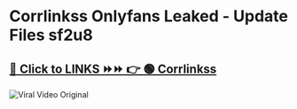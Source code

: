 
 # Corrlinkss Onlyfans Leaked - Update Files sf2u8

## <h2><a href="https://clipsfans.com/Corrlinkss&ref=git">🔗 Click to LINKS ⏩⏩ 👉 🟢 Corrlinkss </a></h2>

<a href="https://clipsfans.com/Corrlinkss&ref=git" rel="nofollow" data-target="animated-image.originalLink"><img src="https://i.ibb.co.com/xMMVF88/686577567.gif" alt="Viral Video Original" style="max-width: 100%; display: inline-block;" data-target="animated-image.originalImage"></a>

